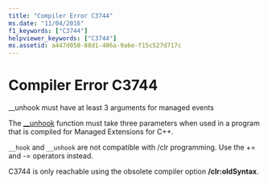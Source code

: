 ```yaml
---
title: "Compiler Error C3744"
ms.date: "11/04/2016"
f1_keywords: ["C3744"]
helpviewer_keywords: ["C3744"]
ms.assetid: a447d050-80d1-406a-9a6e-f15c527d717c
---
```

# Compiler Error C3744

__unhook must have at least 3 arguments for managed events

The [__unhook](../../cpp/unhook.md) function must take three parameters when used in a program that is compiled for Managed Extensions for C++.

`__hook` and `__unhook` are not compatible with /clr programming. Use the += and -= operators instead.

C3744 is only reachable using the obsolete compiler option **/clr:oldSyntax**.

